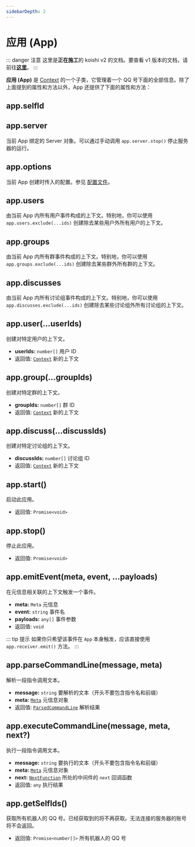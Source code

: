 ```yaml
---
sidebarDepth: 2
---
```


# 应用 (App)

::: danger 注意
这里是**正在施工**的 koishi v2 的文档。要查看 v1 版本的文档，请前往[**这里**](https://koishijs.github.io/v1/)。
:::

**应用 (App)** 是 [Context](./context.md) 的一个子类，它管理着一个 QQ 号下面的全部信息。除了上面提到的属性和方法以外，App 还提供了下面的属性和方法：

## app.selfId

## app.server

当前 App 绑定的 Server 对象。可以通过手动调用 `app.server.stop()` 停止服务器的运行。

## app.options

当前 App 创建时传入的配置。参见 [配置文件](../guide/config-file.md)。

## app.users

由当前 App 内所有用户事件构成的上下文。特别地，你可以使用 `app.users.exclude(...ids)` 创建除去某些用户外所有用户的上下文。

## app.groups

由当前 App 内所有群事件构成的上下文。特别地，你可以使用 `app.groups.exclude(...ids)` 创建除去某些群外所有群的上下文。

## app.discusses

由当前 App 内所有讨论组事件构成的上下文。特别地，你可以使用 `app.discusses.exclude(...ids)` 创建除去某些讨论组外所有讨论组的上下文。

## app.user(...userIds)

创建对特定用户的上下文。

- **userIds:** `number[]` 用户 ID
- 返回值: [`Context`](./context.md) 新的上下文

## app.group(...groupIds)

创建对特定群的上下文。

- **groupIds:** `number[]` 群 ID
- 返回值: [`Context`](./context.md) 新的上下文

## app.discuss(...discussIds)

创建对特定讨论组的上下文。

- **discussIds:** `number[]` 讨论组 ID
- 返回值: [`Context`](./context.md) 新的上下文

## app.start()

启动此应用。

- 返回值: `Promise<void>`

## app.stop()

停止此应用。

- 返回值: `Promise<void>`

## app.emitEvent(meta, event, ...payloads)

在元信息相关联的上下文触发一个事件。

- **meta:** `Meta` 元信息
- **event:** `string` 事件名
- **payloads:** `any[]` 事件参数
- 返回值: `void`

::: tip 提示
如果你只希望该事件在 `App` 本身触发，应该直接使用 `app.receiver.emit()` 方法。
:::

## app.parseCommandLine(message, meta)

解析一段指令调用文本。

- **message:** `string` 要解析的文本（开头不要包含指令名和前缀）
- **meta:** [`Meta`](../guide/message.md#深入-meta-对象) 元信息对象
- 返回值: [`ParsedCommandLine`](../guide/command-system.md#parsedcommandline-对象) 解析结果

## app.executeCommandLine(message, meta, next?) <Badge text="1.1.0+"/>

执行一段指令调用文本。

- **message:** `string` 要执行的文本（开头不要包含指令名和前缀）
- **meta:** [`Meta`](../guide/message.md#深入-meta-对象) 元信息对象
- **next:** [`NextFunction`](../guide/message.md#中间件) 所处的中间件的 `next` 回调函数
- 返回值: `any` 执行结果

## app.getSelfIds()

获取所有机器人的 QQ 号。已经获取到的将不再获取。无法连接的服务器的账号将不会返回。

- 返回值: `Promise<number[]>` 所有机器人的 QQ 号
